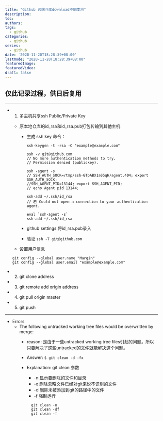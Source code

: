 ```yaml
---
title: "Github 远端仓库download不同本地"
description:
toc: 
authors:
tags: 
  - github
categories:
  - github
series:
  - github
date: '2020-11-20T18:28:39+08:00'
lastmode: "2020-11-20T18:28:39+08:00"
featuredImage: 
featuredVideo: 
draft: false
---
```

## 仅此记录过程，供日后复用

---

- 1. 多主机共享ssh Public/Private Key
  - 原本地仓库的id_rsa和id_rsa.pub打包传输到其他主机
    - 生成 ssh key 命令：

        ```shell
        ssh-keygen -t -rsa -C "example@example.com"

        ssh -v git@github.com
        // No more authentication methods to try.
        // Permission denied (publickey).
        
        ssh -agent -s
        // SSH_AUTH_SOCK=/tmp/ssh-GTpABX1a05qH/agent.404; export SSH_AUTH_SOCK;  
        //SSH_AGENT_PID=13144; export SSH_AGENT_PID;  
        // echo Agent pid 13144;

        ssh-add ~/.ssh/id_rsa
        // 若 Could not open a connection to your authentication agent.
        
        eval `ssh-agent -s`
        ssh-add ~/.ssh/id_rsa
        ```

    - github settings 将id_rsa.pub录入

    - 验证
      ```ssh -T git@github.com```

  - 设置用户信息

  ```git
  git config --global user.name "Margin"
  git config --global user.email "example@example.com"
  ```

- 2. git clone address
- 3. git remote add origin address
- 4. git pull origin master
- 5. git push

---

- Errors
  - The following untracked working tree files would be overwritten by merge:
    - reason: 是由于一些untracked working tree files引起的问题。所以只要解决了这些untracked的文件就能解决这个问题。
    - Answer: ```$ git clean -d -fx```
    - Explanation: git clean 参数
      - -n 显示要删除的文件和目录
      - -x 删除忽略文件已经对git来说不识别的文件
      - -d 删除未被添加到git的路径中的文件
      - -f 强制运行

      ```git
        git clean -n
        git clean -df
        git clean -f
      ```
